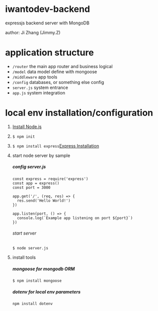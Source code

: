 # iwantodev-backend
expressjs backend server with MongoDB

author: Ji Zhang (Jimmy.Z)  

# application structure
* ```/router```    the main app router and business logical
* ```/model```     data model define with mongoose
* ```/middleware```  app tools
* ```/config```    databases, or something else config
* ```server.js```  system entrance
* ```app.js```     system integration

# local env installation/configuration
1. [Install Node.js](https://nodejs.org/en)
2. ```$ npm init```
3. ```$ npm install express```[Express Installation](https://expressjs.com/en/starter/installing.html)
4. start node server by sample 
    ##### config server.js
    ```
    const express = require('express')
    const app = express()
    const port = 3000
    
    app.get('/', (req, res) => {
      res.send('Hello World!')
    })
    
    app.listen(port, () => {
      console.log(`Example app listening on port ${port}`)
    })
    ```
    
    ###### start server
    ```$ node server.js```
5. install tools
    ##### mongoose for mongodb ORM
    ```$ npm install mongoose```
    
    ##### dotenv for local env parameters
    ```npm install dotenv```
